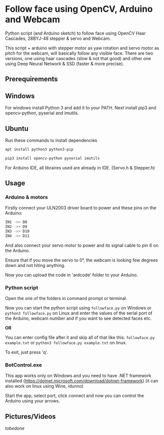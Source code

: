 # Follow face using OpenCV, Arduino and Webcam
Python script (and Arduino sketch) to follow face using OpenCV Haar Cascades, 28BYJ-48 stepper & servo and Webcam.

This script + arduino with stepper motor as yaw rotation and servo motor as pitch for the webcam, will basically follow any visible face.
There are two versions, one using haar cascades (slow & not that good) and other one using Deep Neural Network & SSD (faster & more precise).

## Prerequirements

## Windows
For windows install Python 3 and add it to your PATH. Next install pip3 and opencv-python, pyserial and imutils.

## Ubuntu
Run these commands to install dependencies

```bash
apt install python3 python3-pip

pip3 install opencv-python pyserial imutils
```

For Arduino IDE, all libraires used are already in IDE. (Servo.h & Stepper.h)

## Usage

### Arduino & motors

Firstly connect your ULN2003 driver board to power and these pins on the Arduino:

```bash
IN1 ->> D8
IN2 ->> D9
IN3 ->> D10
IN4 ->> D11
```
And also connect your servo motor to power and its signal cable to pin 6 on the Arduino.

Ensure that if you move the servo to 0°, the webcam is looking few degrees down and not hiting anything.

Now you can upload the code in 'ardcode' folder to your Arduino.

### Python script

Open the one of the folders in command prompt or terminal.

Now you can start the python script using `followface.py` on Windows or `python3 followface.py` on Linux and enter the values of the serial port of the Arduino, webcam number and if you want to see detected faces etc.

**OR**

You can enter config file after it and skip all of that like this: `followface.py example.txt` or `python3 followface.py example.txt` on linux.

To exit, just press 'q'.

### BotControl.exe

This app works only on Windows and you need to have .NET framework installed (https://dotnet.microsoft.com/download/dotnet-framework) (it can also work on linux using Wine, idunno)

Start the app, select port, click connect and now you can control the Arduino using your arrows.

## Pictures/Videos
*tobedone*
